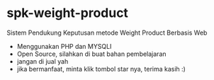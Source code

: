 # spk-weight-product
Sistem Pendukung Keputusan metode Weight Product Berbasis Web
* Menggunakan PHP dan MYSQLI
* Open Source, silahkan di buat bahan pembelajaran
* jangan di jual yah
* jika bermanfaat, minta klik tombol star nya, terima kasih :)
